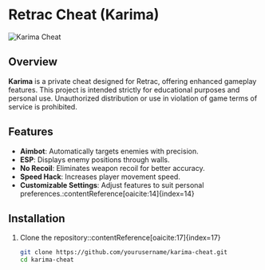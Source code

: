 # Retrac Cheat (Karima)

![Karima Cheat](https://media.discordapp.net/attachments/1402376829632778240/1411463044546170952/maxresdefault.jpg)

## Overview

**Karima** is a private cheat designed for Retrac, offering enhanced gameplay features. This project is intended strictly for educational purposes and personal use. Unauthorized distribution or use in violation of game terms of service is prohibited.

## Features

- **Aimbot**: Automatically targets enemies with precision.
- **ESP**: Displays enemy positions through walls.
- **No Recoil**: Eliminates weapon recoil for better accuracy.
- **Speed Hack**: Increases player movement speed.
- **Customizable Settings**: Adjust features to suit personal preferences.:contentReference[oaicite:14]{index=14}

## Installation

1. Clone the repository:​:contentReference[oaicite:17]{index=17}

   ```bash
   git clone https://github.com/yourusername/karima-cheat.git
   cd karima-cheat
